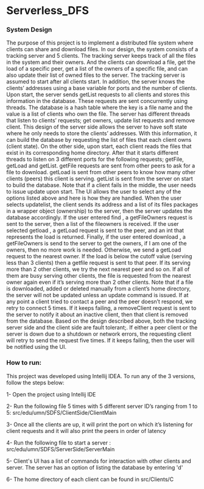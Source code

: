 # Serverless_DFS

### System Design

The purpose of this project is to implement a distributed file system where clients can share and
download files. In our design, the system consists of a tracking server and 5 clients. The tracking
server keeps track of all the files in the system and their owners. And the clients can download a
file, get the load of a specific peer, get a list of the owners of a specific file, and can also update
their list of owned files to the server.
The tracking server is assumed to start after all clients start. In addition, the server knows the
clients’ addresses using a base variable for ports and the number of clients. Upon start, the server
sends getList requests to all clients and stores this information in the database. These requests are
sent concurrently using threads. The database is a hash table where the key is a file name and the
value is a list of clients who own the file. The server has different threads that listen to clients’
requests; get owners, update list requests and remove client. This design of the server side allows
the server to have soft state where he only needs to store the clients’ addresses. With this
information, it can build the database by requesting the list of files that each client owns (client
state).
On the other side, upon start, each client reads the files that exist in its corresponding home
directory. After that it starts different threads to listen on 3 different ports for the following
requests; getFile, getLoad and getList. getFile requests are sent from other peers to ask for a file
to download. getLoad is sent from other peers to know how many other clients (peers) this client
is serving. getList is sent from the server on start to build the database. Note that if a client fails
in the middle, the user needs to issue update upon start.
The UI allows the user to select any of the options listed above and here is how they are handled.
When the user selects updatelist, the client sends its address and a list of its files packages in a
wrapper object (ownership) to the server, then the server updates the database accordingly. If the
user entered find <filename>, a getFileOwners request is sent to the server, then a list of the fileowners is received. If the user selected getload <peerid>, a getLoad request is sent to the peer,
and an int that represents the load is returned. Finally, if the user entered download <filename>, a
getFileOwners is send to the server to get the owners, if I am one of the owners, then no more
work is needed. Otherwise, we send a getLoad request to the nearest owner. If the load is below
the cutoff value (serving less than 3 clients) then a getfile request is sent to that peer. If its
serving more than 2 other clients, we try the next nearest peer and so on. If all of them are busy
serving other clients, the file is requested from the nearest owner again even if it’s serving more
than 2 other clients. Note that if a file is downloaded, added or deleted manually from a client’s
home directory, the server will not be updated unless an update command is issued. If at any
point a client tried to contact a peer and the peer doesn’t respond, we retry to connect 5 times. If
it keeps failing, a removeClient request is sent to the server to notify it about an inactive client,
then that client is removed from the database.
Based on the design described above, both the tracking server side and the client side are fault
tolerant;. If either a peer client or the server is down due to a shutdown or network errors, the
requesting client will retry to send the request five times. If it keeps failing, then the user will be
notified using the UI.

### How to run:
This project was developed using Intellij IDEA. To run any of the 3 versions, follow the steps
below:

1- Open the project using Intellij IDE

2- Run the following file 5 times with 5 different server ID’s ranging from 1 to 5: src/edu/umn/SDFS/ClientSide/ClientMain

3- Once all the clients are up, it will print the port on which it’s listening for client requests and it will also print the peers in order of latency

4- Run the following file to start a server : src/edu/umn/SDFS/ServerSide/ServerMain

5- Client's UI has a list of commands for interaction with other clients and server. The server has an option of listing the database by entering 'd'

6- The home directory of each client can be found in src/Clients/C<client-id>
